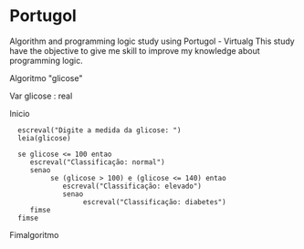 # Portugol
Algorithm and programming logic study using Portugol - Virtualg
This study have the objective to give me skill to improve my knowledge about programming logic.




Algoritmo "glicose"

Var
   glicose : real

Inicio

      escreval("Digite a medida da glicose: ")
      leia(glicose)

      se glicose <= 100 entao
         escreval("Classificação: normal")
         senao
              se (glicose > 100) e (glicose <= 140) entao
                 escreval("Classificação: elevado")
                 senao
                      escreval("Classificação: diabetes")
         fimse
      fimse

Fimalgoritmo
